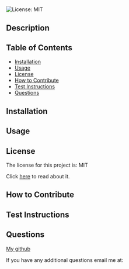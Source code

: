 # 
![License: MIT](https://img.shields.io/badge/License-MIT-yellow.svg)
## Description


## Table of Contents
- [Installation](#installation)
- [Usage](#usage)
- [License](#license)
- [How to Contribute](#how-to-contribute)
- [Test Instructions](#test-instructions)
- [Questions](#questions)

## Installation


## Usage


## License
The license for this project is: MIT

  Click [here](https://opensource.org/licenses/MIT) to read about it.
  

## How to Contribute


## Test Instructions


## Questions
[My github](https://github.com/)

If you have any additional questions email me at: 
